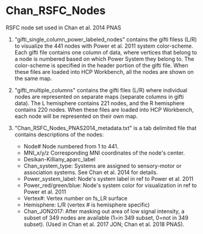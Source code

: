 # Chan_RSFC_Nodes
RSFC node set used in Chan et al. 2014 PNAS

1. "gifti_single_column_power_labeled_nodes" contains the gifti filess (L/R) to visualize the 441 nodes with Power et al. 2011 system color-scheme. Each gifti file contains one column of data, where vertices that belong to a node is numbered based on which Power System they belong to. The color-scheme is specified in the header portion of the gifti file. When these files are loaded into HCP Workbench, all the nodes are shown on the same map. 

2. "gifti_multiple_columns" contains the gifti files (L/R) where individual nodes are represented on separate maps (separate columns in gifti data). The L hemisphere contains 221 nodes, and the R hemisphere contains 220 nodes. When these files are loaded into HCP Workbench, each node will be represented on their own map. 

3. "Chan_RSFC_Nodes_PNAS2014_metadata.txt" is a tab delimited file that contains descriptions of the nodes:
   * Node#                 Node numbered from 1 to 441. 
   * MNI_x/y/z             Corresponding MNI coordinates of the node's center.
   * Desikan-Killiany_aparc_label
   * Chan_system_type:     Systems are assigned to sensory-motor or association systems. See
                           Chan et al. 2014 for details. 
   * Power_system_label:   Node's system label in ref to Power et al. 2011
   * Power_red/green/blue: Node's system color for visualization in ref to Power et al. 2011
   * Vertex#:              Vertex number on fs_LR surface
   * Hemisphere:           L/R (vertex # is hemisphere specific)
   * Chan_JON2017:         After masking out area of low signal intensity, a subset of 349 
                           nodes are available (1=in 349 subset, 0=not in 349 subset). 
                           (Used in Chan et al. 2017 JON; Chan et al. 2018 PNAS). 
